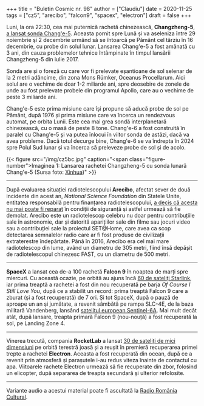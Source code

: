 +++
title = "Buletin Cosmic nr. 98"
author = ["Claudiu"]
date = 2020-11-25
tags = ["cz5", "arecibo", "falcon9", "spacex", "electron"]
draft = false
+++

Luni, la ora 22:30, cea mai puternică rachetă chinezească, **Changzheng-5**, [a lansat sonda Chang'e-5](http://www.xinhuanet.com/english/2020-11/24/c_139538825.htm). Aceasta pornit spre Lună și va aseleniza între 29 noiembrie și 2 decembrie urmând să se întoarcă pe Pământ cel târziu în 16 decembrie, cu probe din solul lunar. Lansarea Chang'e-5 a fost amânată cu 3 ani, din cauza problemelor tehnice întâmpinate în timpul lansării Changzheng-5 din iulie 2017.

Sonda are și o foreză cu care vor fi prelevate eșantioane de sol selenar de la 2 metri adâncime, din zona Mons Rümker, Oceanus Procellarum. Aici solul are o vechime de doar 1-2 miliarde ani, spre deosebire de zonele de unde au fost prelevate probele din programul Apollo, care au o vechime de peste 3 miliarde ani.

Chang'e-5 este prima misiune care își propune să aducă probe de sol pe Pământ, după 1976 și prima misiune care va încerca un rendezvous automat, pe orbita Lunii. Este cea mai grea sondă interplanetară chinezească, cu o masă de peste 8 tone. Chang'e-6 a fost construită în paralel cu Chang'e-5 și va putea înlocui în viitor sonda de astăzi, dacă va avea probleme. Dacă totul decurge bine, Chang'e-6 se va îndrepta în 2024 spre Polul Sud lunar și va încerca să preleveze probe de sol și de acolo.

{{< figure src="/img/cz5bc.jpg" caption="<span class=\"figure-number\">Imaginea 1: </span>Lansarea rachetei Changzheng-5 cu sonda lunară Chang'e-5 (Sursa foto: [Xinhua](http://www.xinhuanet.com/english/2020-11/24/c_139538825.htm))" >}}

---

După evaluarea situației radiotelescopului **Arecibo**, afectat sever de două incidente din acest an, _National Science Foundation_ din Statele Unite, entitatea responsabilă pentru finanțarea radiotelescopului, [a decis că acesta nu mai poate fi reparat](https://www.nsf.gov/news/news_summ.jsp?cntn_id=301674) în condiții de siguranță și astfel urmează să fie demolat. Arecibo este un radiotelescop celebru nu doar pentru contribuțiile sale în astronomie, dar și datorită aparițiilor sale din filme sau jocuri video sau a contribuției sale la proiectul SET@Home, care avea ca scop detectarea semnalelor radio care ar fi fost produse de civilizații extraterestre îndepărtate. Până în 2016, Arecibo era cel mai mare radiotelescop din lume, având un diametru de 305 metri, fiind însă depășit de radiotelescopul chinezesc FAST, cu un diametru de 500 metri.

---

**SpaceX** a lansat cea de-a 100 rachetă **Falcon 9** în noaptea de marți spre miercuri. Cu această ocazie, pe orbită au ajuns încă [60 de sateliți Starlink](https://youtu.be/J442-ti-Dhg), iar prima treaptă a rachetei a fost din nou recuperată pe barja _Of Course I Still Love You_, după ce a stabilit un record: prima treaptă Falcon 9 care a zburat (și a fost recuperată) de 7 ori. Și tot SpaceX, după o pauză de aproape un an și jumătate, a revenit sâmbătă pe rampa SLC-4E, de la baza militară Vandenberg, lansând [satelitul european Sentinel-6A](https://www.esa.int/ESA_Multimedia/Videos/2020/11/Highlights_from_the_Sentinel-6_launch). Mai mult decât atât, după lansare, treapta primară Falcon 9 (nou-nouță) a fost recuperată la sol, pe Landing Zone 4.

---

Vinerea trecută, compania **RocketLab** a lansat [30 de sateliți de mici dimensiuni](https://www.rocketlabusa.com/missions/completed-missions/flight-16/) pe orbită terestră joasă și a reușit în premieră recuperarea primei trepte a rachetei **Electron**. Aceasta a fost recuperată din ocean, după ce a revenit prin atmosferă și parașutele i-au redus viteza înainte de contactul cu apa. Viitoarele rachete Electron urmează să fie recuperate din zbor, folosind un elicopter, după separarea de treapta secundară și ulterior refolosite.

---

Variante audio a acestui material poate fi ascultată la [Radio România Cultural](https://radioromaniacultural.ro/spacex-isi-consolideaza-constelatia-de-sateliti/).
